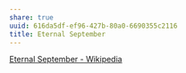```yaml
---
share: true
uuid: 616da5df-ef96-427b-80a0-6690355c2116
title: Eternal September
---
```

[Eternal September - Wikipedia](https://en.wikipedia.org/wiki/Eternal_September)